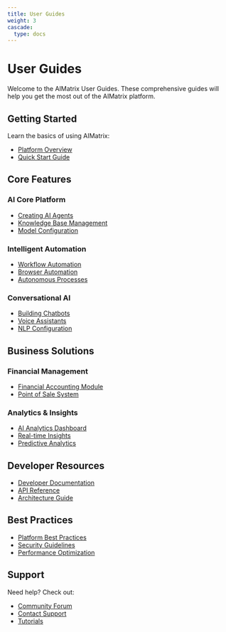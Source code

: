 ```yaml
---
title: User Guides
weight: 3
cascade:
  type: docs
---
```


# User Guides

Welcome to the AIMatrix User Guides. These comprehensive guides will help you get the most out of the AIMatrix platform.

## Getting Started

Learn the basics of using AIMatrix:
- [Platform Overview](/docs/getting-started/)
- [Quick Start Guide](/docs/getting-started/quickstart-aimatrix/)

## Core Features

### AI Core Platform
- [Creating AI Agents](/docs/ai-core/agents/creating-agents/)
- [Knowledge Base Management](/docs/ai-core/knowledge-base/)
- [Model Configuration](/docs/ai-core/models/)

### Intelligent Automation
- [Workflow Automation](/docs/intelligent-automation/)
- [Browser Automation](/docs/browser-automation/)
- [Autonomous Processes](/docs/intelligent-automation/autonomous-processes/)

### Conversational AI
- [Building Chatbots](/docs/conversational-ai/chatbots/)
- [Voice Assistants](/docs/conversational-ai/voice-assistants/)
- [NLP Configuration](/docs/conversational-ai/nlp-engine/)

## Business Solutions

### Financial Management
- [Financial Accounting Module](/docs/modules/financial-accounting/)
- [Point of Sale System](/docs/modules/pos/)

### Analytics & Insights
- [AI Analytics Dashboard](/docs/ai-analytics/)
- [Real-time Insights](/docs/ai-analytics/real-time-insights/)
- [Predictive Analytics](/docs/ai-analytics/predictive-analytics/)

## Developer Resources

- [Developer Documentation](/developers/)
- [API Reference](/api/)
- [Architecture Guide](/docs/architecture/)

## Best Practices

- [Platform Best Practices](/docs/best-practices/)
- [Security Guidelines](/docs/best-practices/security/)
- [Performance Optimization](/docs/best-practices/performance/)

## Support

Need help? Check out:
- [Community Forum](/community/)
- [Contact Support](/contact/)
- [Tutorials](/tutorials/)